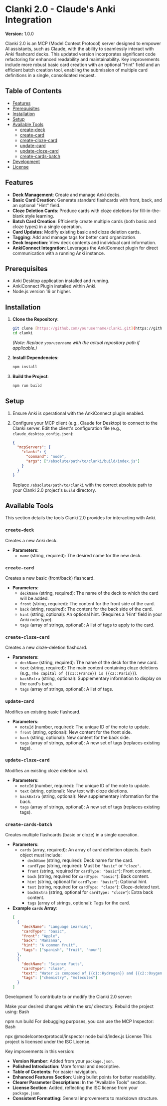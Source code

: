 # Clanki 2.0 - Claude's Anki Integration

**Version:** 1.0.0

Clanki 2.0 is an MCP (Model Context Protocol) server designed to empower AI assistants, such as Claude, with the ability to seamlessly interact with Anki flashcard decks. This updated version incorporates significant code refactoring for enhanced readability and maintainability. Key improvements include more robust basic card creation with an optional "Hint" field and an efficient batch creation tool, enabling the submission of multiple card definitions in a single, consolidated request.

## Table of Contents

- [Features](#features)
- [Prerequisites](#prerequisites)
- [Installation](#installation)
- [Setup](#setup)
- [Available Tools](#available-tools)
  - [create-deck](#create-deck)
  - [create-card](#create-card)
  - [create-cloze-card](#create-cloze-card)
  - [update-card](#update-card)
  - [update-cloze-card](#update-cloze-card)
  - [create-cards-batch](#create-cards-batch)
- [Development](#development)
- [License](#license)

## Features

- **Deck Management**: Create and manage Anki decks.
- **Basic Card Creation**: Generate standard flashcards with front, back, and an optional "Hint" field.
- **Cloze Deletion Cards**: Produce cards with cloze deletions for fill-in-the-blank style learning.
- **Batch Card Creation**: Efficiently create multiple cards (both basic and cloze types) in a single operation.
- **Card Updates**: Modify existing basic and cloze deletion cards.
- **Tagging**: Add and manage tags for better card organization.
- **Deck Inspection**: View deck contents and individual card information.
- **AnkiConnect Integration**: Leverages the AnkiConnect plugin for direct communication with a running Anki instance.

## Prerequisites

- Anki Desktop application installed and running.
- AnkiConnect Plugin installed within Anki.
- Node.js version 16 or higher.

## Installation

1.  **Clone the Repository**:
    ```bash
    git clone [https://github.com/yourusername/clanki.git](https://github.com/yourusername/clanki.git)
    cd clanki
    ```
    *(Note: Replace `yourusername` with the actual repository path if applicable.)*

2.  **Install Dependencies**:
    ```bash
    npm install
    ```

3.  **Build the Project**:
    ```bash
    npm run build
    ```

## Setup

1.  Ensure Anki is operational with the AnkiConnect plugin enabled.
2.  Configure your MCP client (e.g., Claude for Desktop) to connect to the Clanki server. Edit the client's configuration file (e.g., `claude_desktop_config.json`):

    ```json
    {
      "mcpServers": {
        "clanki": {
          "command": "node",
          "args": ["/absolute/path/to/clanki/build/index.js"]
        }
      }
    }
    ```
    Replace `/absolute/path/to/clanki` with the correct absolute path to your Clanki 2.0 project's `build` directory.

## Available Tools

This section details the tools Clanki 2.0 provides for interacting with Anki.

### `create-deck`
Creates a new Anki deck.
- **Parameters**:
  - `name` (string, required): The desired name for the new deck.

### `create-card`
Creates a new basic (front/back) flashcard.
- **Parameters**:
  - `deckName` (string, required): The name of the deck to which the card will be added.
  - `front` (string, required): The content for the front side of the card.
  - `back` (string, required): The content for the back side of the card.
  - `hint` (string, optional): An optional hint. (Requires a 'Hint' field in your Anki note type).
  - `tags` (array of strings, optional): A list of tags to apply to the card.

### `create-cloze-card`
Creates a new cloze-deletion flashcard.
- **Parameters**:
  - `deckName` (string, required): The name of the deck for the new card.
  - `text` (string, required): The main content containing cloze deletions (e.g., `The capital of {{c1::France}} is {{c2::Paris}}`).
  - `backExtra` (string, optional): Supplementary information to display on the card's back.
  - `tags` (array of strings, optional): A list of tags.

### `update-card`
Modifies an existing basic flashcard.
- **Parameters**:
  - `noteId` (number, required): The unique ID of the note to update.
  - `front` (string, optional): New content for the front side.
  - `back` (string, optional): New content for the back side.
  - `tags` (array of strings, optional): A new set of tags (replaces existing tags).

### `update-cloze-card`
Modifies an existing cloze deletion card.
- **Parameters**:
  - `noteId` (number, required): The unique ID of the note to update.
  - `text` (string, optional): New text with cloze deletions.
  - `backExtra` (string, optional): New supplementary information for the back.
  - `tags` (array of strings, optional): A new set of tags (replaces existing tags).

### `create-cards-batch`
Creates multiple flashcards (basic or cloze) in a single operation.
- **Parameters**:
  - `cards` (array, required): An array of card definition objects. Each object must include:
    - `deckName` (string, required): Deck name for the card.
    - `cardType` (string, required): Must be `"basic"` or `"cloze"`.
    - `front` (string, required for `cardType: "basic"`): Front content.
    - `back` (string, required for `cardType: "basic"`): Back content.
    - `hint` (string, optional for `cardType: "basic"`): Optional hint.
    - `text` (string, required for `cardType: "cloze"`): Cloze-deleted text.
    - `backExtra` (string, optional for `cardType: "cloze"`): Extra back content.
    - `tags` (array of strings, optional): Tags for the card.
- **Example `cards` Array**:
  ```json
  [
    {
      "deckName": "Language Learning",
      "cardType": "basic",
      "front": "Apple",
      "back": "Manzana",
      "hint": "A common fruit",
      "tags": ["spanish", "fruit", "noun"]
    },
    {
      "deckName": "Science Facts",
      "cardType": "cloze",
      "text": "Water is composed of {{c1::Hydrogen}} and {{c2::Oxygen}}.",
      "tags": ["chemistry", "molecules"]
    }
  ]
Development
To contribute to or modify the Clanki 2.0 server:

Make your desired changes within the src/ directory.
Rebuild the project using:
Bash

npm run build
For debugging purposes, you can use the MCP Inspector:
Bash

npx @modelcontextprotocol/inspector node build/index.js
License
This project is licensed under the ISC License.


Key improvements in this version:
-   **Version Number**: Added from your `package.json`.
-   **Polished Introduction**: More formal and descriptive.
-   **Table of Contents**: For easier navigation.
-   **Enhanced Features Section**: Using bullet points for better readability.
-   **Clearer Parameter Descriptions**: In the "Available Tools" section.
-   **License Section**: Added, reflecting the ISC license from your `package.json`.
-   **Consistent Formatting**: General improvements to markdown structure.
